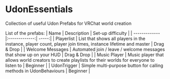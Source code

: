 # UdonEssentials
Collection of useful Udon Prefabs for VRChat world creation

List of the prefabs:
| Name | Description | Set-up difficulty |
| ------------- |:-------------:| -----:|
| Playerlist | List that shows all players in the instance, player count, player join times, instance lifetime and master | Drag & Drop |
| Welcome Messages | Automated join / leave / welcome messages that show up on your HUD | Drag & Drop |
| Music Player | Music player that allows world creators to create playlists for their worlds for everyone to listen to | Beginner |
| UdonTrigger | Simple multi-purpose button for calling methods in UdonBehaviours | Beginner |
